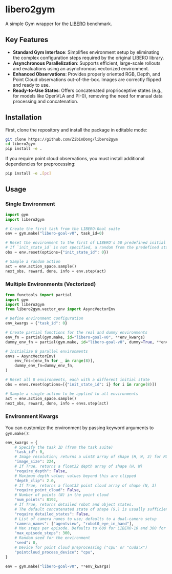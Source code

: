 # libero2gym

A simple Gym wrapper for the [LIBERO](https://github.com/Lifelong-Robot-Learning/LIBERO) benchmark.

## Key Features

  - **Standard Gym Interface**: Simplifies environment setup by eliminating the complex configuration steps required by the original LIBERO library.
  - **Asynchronous Parallelization**: Supports efficient, large-scale rollouts and evaluations using an asynchronous vectorized environment.
  - **Enhanced Observations**: Provides properly oriented RGB, Depth, and Point Cloud observations out-of-the-box. Images are correctly flipped and ready to use.
  - **Ready-to-Use States**: Offers concatenated proprioceptive states (e.g., for models like OpenVLA and PI-0), removing the need for manual data processing and concatenation.

## Installation

First, clone the repository and install the package in editable mode:

```bash
git clone https://github.com/ZibinDong/libero2gym
cd libero2gym
pip install -e .
```

If you require point cloud observations, you must install additional dependencies for preprocessing:

```bash
pip install -e .[pc]
```

## Usage

### Single Environment

```python
import gym
import libero2gym

# Create the first task from the LIBERO-Goal suite
env = gym.make("libero-goal-v0", task_id=0) 

# Reset the environment to the first of LIBERO's 50 predefined initial states.
# If `init_state_id` is not specified, a random from the predefined states will be chosen.
obs = env.reset(options={"init_state_id": 0})  

# Sample a random action
act = env.action_space.sample()  
next_obs, reward, done, info = env.step(act)
```

### Multiple Environments (Vectorized)

```python
from functools import partial
import gym
import libero2gym
from libero2gym.vector_env import AsyncVectorEnv

# Define environment configuration
env_kwargs = {"task_id": 0}

# Create partial functions for the real and dummy environments
env_fn = partial(gym.make, id="libero-goal-v0", **env_kwargs)
dummy_env_fn = partial(gym.make, id="libero-goal-v0", dummy=True, **env_kwargs)

# Initialize 8 parallel environments
envs = AsyncVectorEnv(
    env_fns=[env_fn for _ in range(8)],
    dummy_env_fn=dummy_env_fn,
)

# Reset all 8 environments, each with a different initial state
obs = envs.reset(options=[{"init_state_id": i} for i in range(8)])

# Sample a single action to be applied to all environments
act = env.action_space.sample() 
next_obs, reward, done, info = envs.step(act)
```

### Environment Kwargs

You can customize the environment by passing keyword arguments to `gym.make()`:

```python
env_kwargs = {
    # Specify the task ID (from the task suite)
    "task_id": 0,    
    # Image resolution; returns a uint8 array of shape (H, W, 3) for RGB
    "image_size": 224,
    # If True, returns a float32 depth array of shape (H, W)
    "require_depth": False,
    # Maximum depth value; values beyond this are clipped
    "depth_clip": 2.0,
    # If True, returns a float32 point cloud array of shape (N, 3)
    "require_point_cloud": False,
    # Number of points (N) in the point cloud
    "num_points": 8192,
    # If True, returns detailed robot and object states. 
    # The default concatenated state of shape (9,) is usually sufficient.
    "require_detailed_states": False,
    # List of camera names to use; defaults to a dual-camera setup
    "camera_names": ["agentview", "robot0_eye_in_hand"],
    # Max steps per episode. Defaults to 600 for LIBERO-10 and 300 for others.
    "max_episode_steps": 300,
    # Random seed for the environment
    "seed": 0,
    # Device for point cloud preprocessing ("cpu" or "cuda:x")
    "pointcloud_process_device": "cpu",
}

env = gym.make("libero-goal-v0", **env_kwargs)
```
